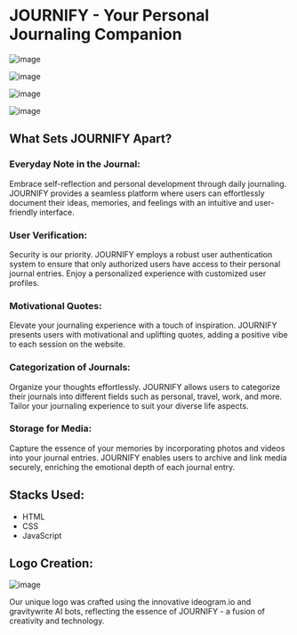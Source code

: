 # JOURNIFY - Your Personal Journaling Companion
![image](https://github.com/Acqulenesara/Tinkherhack/assets/128407260/996fbd61-d3dc-41ea-842a-855a480be757)

![image](https://github.com/Acqulenesara/Tinkherhack/assets/128407260/bca179bf-423f-49b2-afae-3f7df7070b5a)

![image](https://github.com/Acqulenesara/Tinkherhack/assets/128407260/bf6a8cb7-c202-427e-a05f-cd84b791bf81)

![image](https://github.com/Acqulenesara/Tinkherhack/assets/128407260/6e0ef724-ad46-47ce-9e84-be9f1efcf4b1)



## What Sets JOURNIFY Apart?

### Everyday Note in the Journal:
Embrace self-reflection and personal development through daily journaling. JOURNIFY provides a seamless platform where users can effortlessly document their ideas, memories, and feelings with an intuitive and user-friendly interface.

### User Verification:
Security is our priority. JOURNIFY employs a robust user authentication system to ensure that only authorized users have access to their personal journal entries. Enjoy a personalized experience with customized user profiles.

### Motivational Quotes:
Elevate your journaling experience with a touch of inspiration. JOURNIFY presents users with motivational and uplifting quotes, adding a positive vibe to each session on the website.

### Categorization of Journals:
Organize your thoughts effortlessly. JOURNIFY allows users to categorize their journals into different fields such as personal, travel, work, and more. Tailor your journaling experience to suit your diverse life aspects.

### Storage for Media:
Capture the essence of your memories by incorporating photos and videos into your journal entries. JOURNIFY enables users to archive and link media securely, enriching the emotional depth of each journal entry.

## Stacks Used:
- HTML
- CSS
- JavaScript

## Logo Creation:



![image](https://github.com/Acqulenesara/Tinkherhack/assets/128407260/79340596-db4a-4df0-a073-08de6a00bff4)

Our unique logo was crafted using the innovative ideogram.io and gravitywrite AI bots, reflecting the essence of JOURNIFY - a fusion of creativity and technology.

